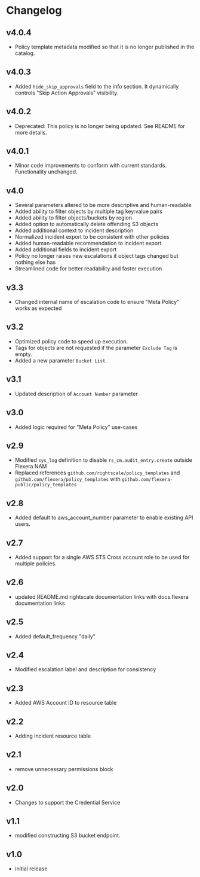 # Changelog

## v4.0.4

- Policy template metadata modified so that it is no longer published in the catalog.

## v4.0.3

- Added `hide_skip_approvals` field to the info section. It dynamically controls "Skip Action Approvals" visibility.

## v4.0.2

- Deprecated: This policy is no longer being updated. See README for more details.

## v4.0.1

- Minor code improvements to conform with current standards. Functionality unchanged.

## v4.0

- Several parameters altered to be more descriptive and human-readable
- Added ability to filter objects by multiple tag key:value pairs
- Added ability to filter objects/buckets by region
- Added option to automatically delete offending S3 objects
- Added additional context to incident description
- Normalized incident export to be consistent with other policies
- Added human-readable recommendation to incident export
- Added additional fields to incident export
- Policy no longer raises new escalations if object tags changed but nothing else has
- Streamlined code for better readability and faster execution

## v3.3

- Changed internal name of escalation code to ensure "Meta Policy" works as expected

## v3.2

- Optimized policy code to speed up execution.
- Tags for objects are not requested if the parameter `Exclude Tag` is empty.
- Added a new parameter `Bucket List`.

## v3.1

- Updated description of `Account Number` parameter

## v3.0

- Added logic required for "Meta Policy" use-cases

## v2.9

- Modified `sys_log` definition to disable `rs_cm.audit_entry.create` outside Flexera NAM
- Replaced references `github.com/rightscale/policy_templates` and `github.com/flexera/policy_templates` with `github.com/flexera-public/policy_templates`

## v2.8

- Added default to aws_account_number parameter to enable existing API users.

## v2.7

- Added support for a single AWS STS Cross account role to be used for multiple policies.

## v2.6

- updated README.md rightscale documentation links with docs.flexera documentation links

## v2.5

- Added default_frequency "daily"

## v2.4

- Modified escalation label and description for consistency

## v2.3

- Added AWS Account ID to resource table

## v2.2

- Adding incident resource table

## v2.1

- remove unnecessary permissions block

## v2.0

- Changes to support the Credential Service

## v1.1

- modified constructing S3 bucket endpoint.

## v1.0

- initial release
